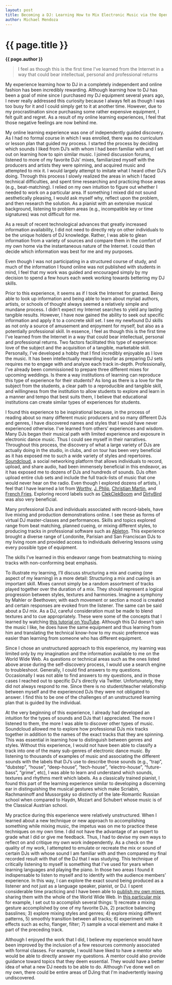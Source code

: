 ```yaml
---
layout: post
title: Becoming a DJ: Learning How to Mix Electronic Music via the Open Web
author: Michael Mendoza
---
```


{{ page.title }}
================

**{{ page.author }}**


>I feel as though this is the first time I’ve learned from the Internet in a way that could bear intellectual, personal and professional returns

My experience learning how to DJ in a completely independent and online fashion has been incredibly rewarding. Although learning how to DJ has been a goal of mine since I purchased my DJ equipment several years ago, I never really addressed this curiosity because I always felt as though I was too busy for it and I could simply get to it at another time. However, due to my procrastination since purchasing some rather expensive equipment, I felt guilt and regret. As a result of my online learning experiences, I feel that those negative feelings are now behind me.

My online learning experience was one of independently guided discovery. As I had no formal course in which I was enrolled, there was no curriculum or lesson plan that guided my process. I started the process by deciding which sounds I liked from DJ’s with whom I had been familiar with and I set out on learning how to spin similar music. I joined discussion forums, listened to more of my favorite DJs’ mixes, familiarized myself with the producers and artists they were spinning, and acquired music and attempted to mix it. I would largely attempt to imitate what I heard other DJ’s doing. Through this process I slowly realized the areas in which I faced technical difficulties, and spent time researching and practicing those areas (e.g., beat-matching). I relied on my own intuition to figure out whether I needed to work on a particular area. If something I mixed did not sound aesthetically pleasing, I would ask myself why, reflect upon the problem, and then research the solution. As a pianist with an extensive musical background, listening to problem areas (e.g., incompatible key or time signatures) was not difficult for me.

As a result of recent technological advances that greatly increased information availability, I did not need to directly rely on other individuals to be the unique holders of DJ knowledge. Rather, I was able to glean information from a variety of sources and compare them in the comfort of my own home via the instantaneous nature of the Internet. I could then decide which information was best for me and my purposes.

Even though I was not participating in a structured course of study, and much of the information I found online was not published with students in mind, I feel that my work was guided and encouraged simply by my decision to spend a few hours each week working towards bettering my DJ skills.

Prior to this experience, it seems as if I took the Internet for granted. Being able to look up information and being able to learn about myriad authors, artists, or schools of thought always seemed a relatively simple and mundane process. I didn’t expect my Internet searches to yield any lasting tangible results. However, I have now gained the ability to seek out specific information and apply it to a concrete skill set. I see my newfound DJ skills as not only a source of amusement and enjoyment for myself, but also as a potentially professional skill. In essence, I feel as though this is the first time I’ve learned from the Internet in a way that could bear intellectual, personal and professional returns. Two factors facilitated this type of experience: love of the subject and the acquisition of a tangible, marketable skill. Personally, I’ve developed a hobby that I find incredibly enjoyable as I love the music. It has been intellectually rewarding insofar as preparing DJ sets requires me to engage with and analyze each track in-depth. Professionally, I’ve already been commissioned to prepare three different mixes for upcoming weddings. Is there a way institutions of learning can reproduce this type of experience for their students? As long as there is a love for the subject from the students, a clear path to a reproducible and tangible skill, and willingness from the institution to allow students to explore and learn in a manner and tempo that best suits them, I believe that educational institutions can create similar types of experiences for students.

I found this experience to be inspirational because, in the process of reading about so many different music producers and so many different DJs and genres, I have discovered names and styles that I would have never experienced otherwise. I've learned from others’ experiences and wisdom. Many DJs began their musical path with limited experience and exposure in electronic dance music. Thus I could see myself in their narratives. Throughout this process, the discovery of what a large variety of DJs are actually doing in the studio, in clubs, and on tour has been very beneficial as it has exposed me to such a wide variety of styles and repertoires. [Soundcloud](https://soundcloud.com/), a social networking platform that allows individuals to record, upload, and share audio, had been immensely beneficial in this endeavor, as it has exposed me to dozens of DJs and hundreds of sounds. DJs often upload entire club sets and include the full track-lists of music that one would never hear on the radio. Even though I explored dozens of artists, I feel that I have learned a lot from [Worthy](https://soundcloud.com/worthy), [J. Phlip](https://soundcloud.com/jphlip), [Christian Martin](https://soundcloud.com/christianmartin), and [French Fries](https://soundcloud.com/mrfrenchfries). Exploring record labels such as [ClekClekBoom](https://soundcloud.com/clekclekboom) and [DirtyBird](https://soundcloud.com/dirtybirdrecords) was also very beneficial.

Many professional DJs and individuals associated with record-labels, have live mixing and production demonstrations online. I see these as forms of virtual DJ master-classes and performances. Skills and topics explored range from beat matching, planned cueing, or mixing different styles, to producing tracks in professional software such as [Ableton](https://www.ableton.com/). This experience brought a diverse range of Londonite, Parisian and San Franciscan DJs to my living room and provided access to individuals delivering lessons using every possible type of equipment.

The skills I’ve learned in this endeavor range from beatmatching to mixing tracks with non-conforming beat emphasis.

To illustrate my learning, I’ll discuss structuring a mix and cueing (one aspect of my learning) in a more detail: Structuring a mix and cueing is an important skill. Mixes cannot simply be a random assortment of tracks played together over the duration of a mix. They should represent a logical progression between styles, textures and harmonies. Imagine a symphony by Mahler or Beethoven; with each movement or section a mood is created and certain responses are evoked from the listener. The same can be said about a DJ mix. As a DJ, careful consideration must be made to blend textures and to cue appropriately. These were some of the concepts that I learned by watching [this tutorial on YouTube](http://www.youtube.com/watch?v=9c9gik5JaXY). Although this DJ doesn’t spin the music I like, he does have the same equipment and thus learning from him and translating the technical know-how to my music preference was easier than learning from someone who has different equipment.

Since I chose an unstructured approach to this experience, my learning was limited only by my imagination and the information available to me on the World Wide Web. As questions or technical areas such as the ones listed above arose during the self-discovery process, I would use a search engine to troubleshoot. Generally, I could find answers to my questions. Occasionally I was not able to find answers to my questions, and in those cases I reached out to specific DJ's directly via Twitter. Unfortunately, they did not always respond to me. Since there is no student/teacher relationship between myself and the experienced DJs they were not obligated to answer. I find this to be one of the challenges of an unstructured learning plan that is guided by the individual.

At the very beginning of this experience, I already had developed an intuition for the types of sounds and DJs that I appreciated. The more I listened to them, the more I was able to discover other types of music. Soundcloud allowed me to explore how professional DJs mix tracks together in addition to the names of the exact tracks that they are spinning. This was essential in learning how to distinguish between genres and styles. Without this experience, I would not have been able to classify a track into one of the many sub-genres of electronic dance music. By listening to thousands of examples of music and associating the different sounds with the labels that DJ’s use to describe those sounds (e.g., “trap”, “dubstep”, “house”, “deep-house”, “tech-house”, “electro-house”, “future-bass”, “grime”, etc), I was able to learn and understand which sounds, textures and rhythms merit which labels. As a classically trained pianist, I found this part of the learning experience similar to developing a discerning ear in distinguishing the musical gestures which make Scriabin, Rachmaninoff and Mussorgsky so distinctly of the late-Romantic Russian school when compared to Haydn, Mozart and Schubert whose music is of the Classical Austrian school.

My practice during this experience were relatively unstructured. When I learned about a new technique or new approach to accomplishing something while mixing music, the impetus was on me to practice these techniques on my own time. I did not have the advantage of an expert to grade what I did or give me feedback. Thus, I had to devise my own ways to reflect on and critique my own work independently. As a check on the quality of my work, I attempted to emulate or recreate the mix or sound of certain DJs with whose sound I am familiar with and then compared my final recorded result with that of the DJ that I was studying. This technique of critically listening to myself is something that I've used for years when learning languages and playing the piano. In those two areas I found it indispensable to listen to myself and to identify with the audience members’ experience. In this way, I can explore the exact sound being produced as a listener and not just as a language speaker, pianist, or DJ. I spent considerable time practicing and I have been able to [publish my own mixes](https://soundcloud.com/mish3aloo), sharing them with the whole of the World Wide Web. In [this particular mix](https://soundcloud.com/mish3aloo/sample-mini-mix-for-hybrid) for example, I set out to accomplish several things: 1) recreate a mixing gesture accomplished by one of my favorite DJs, 2) practice balancing basslines; 3) explore mixing styles and genres; 4) explore mixing different patterns, 5) smoothly transition between all tracks; 6) experiment with effects such as echo, flanger, filter; 7) sample a vocal element and make it part of the preceding track.

Although I enjoyed the work that I did, I believe my experience would have been improved by the inclusion of a few resources commonly associated with formal classes. For example, I would have liked to have a mentor who would be able to directly answer my questions. A mentor could also provide guidance toward topics that they deem essential. They would have a better idea of what a new DJ needs to be able to do. Although I’ve done well on my own, there could be entire areas of DJing that I'm inadvertently leaving undiscovered.


